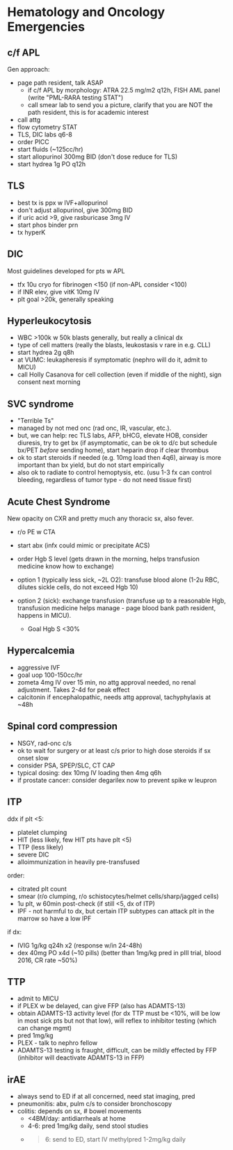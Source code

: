 # Hematology and Oncology Emergencies


## c/f APL

Gen approach:

- page path resident, talk ASAP
    - if c/f APL by morphology: ATRA 22.5 mg/m2 q12h, FISH AML panel (write "PML-RARA testing STAT")
    - call smear lab to send you a picture, clarify that you are NOT the path resident, this is for academic interest
- call attg
- flow cytometry STAT
- TLS, DIC labs q6-8
- order PICC
- start fluids (~125cc/hr)
- start allopurinol 300mg BID (don't dose reduce for TLS)
- start hydrea 1g PO q12h


## TLS

- best tx is ppx w IVF+allopurinol
- don't adjust allopurinol, give 300mg BID
- if uric acid >9, give rasburicase 3mg IV
- start phos binder prn
- tx hyperK


## DIC

Most guidelines developed for pts w APL

- tfx 10u cryo for fibrinogen <150 (if non-APL consider <100)
- if INR elev, give vitK 10mg IV
- plt goal >20k, generally speaking


## Hyperleukocytosis

- WBC >100k w 50k blasts generally, but really a clinical dx
- type of cell matters (really the blasts, leukostasis v rare in e.g. CLL)
- start hydrea 2g q8h
- at VUMC: leukapheresis if symptomatic (nephro will do it, admit to MICU)
- call Holly Casanova for cell collection (even if middle of the night), sign consent next morning


## SVC syndrome

- "Terrible Ts"
- managed by not med onc (rad onc, IR, vascular, etc.). 
- but, we can help: rec TLS labs, AFP, bHCG, elevate HOB, consider diuresis, try to get bx (if asymptomatic, can be ok to d/c but schedule bx/PET *before* sending home), start heparin drop if clear thrombus
- ok to start steroids if needed (e.g. 10mg load then 4q6), airway is more important than bx yield, but do not start empirically
- also ok to radiate to control hemoptysis, etc. (usu 1-3 fx can control bleeding, regardless of tumor type - do not need tissue first)


## Acute Chest Syndrome

New opacity on CXR and pretty much any thoracic sx, also fever.

- r/o PE w CTA
- start abx (infx could mimic or precipitate ACS)
- order Hgb S level (gets drawn in the morning, helps transfusion medicine know how to exchange)

- option 1 (typically less sick, ~2L O2): transfuse blood alone (1-2u RBC, dilutes sickle cells, do not exceed Hgb 10)
- option 2 (sick): exchange transfusion (transfuse up to a reasonable Hgb, transfusion medicine helps manage - page blood bank path resident, happens in MICU).
    - Goal Hgb S <30%


## Hypercalcemia

- aggressive IVF
- goal uop 100-150cc/hr
- zometa 4mg IV over 15 min, no attg approval needed, no renal adjustment. Takes 2-4d for peak effect
- calcitonin if encephalopathic, needs attg approval, tachyphylaxis at ~48h


## Spinal cord compression

- NSGY, rad-onc c/s
- ok to wait for surgery or at least c/s prior to high dose steroids if sx onset slow
- consider PSA, SPEP/SLC, CT CAP
- typical dosing: dex 10mg IV loading then 4mg q6h
- if prostate cancer: consider degarilex now to prevent spike w leupron


## ITP

ddx if plt <5:

- platelet clumping
- HIT (less likely, few HIT pts have plt <5)
- TTP (less likely)
- severe DIC
- alloimmunization in heavily pre-transfused

order:

- citrated plt count
- smear (r/o clumping, r/o schistocytes/helmet cells/sharp/jagged cells)
- 1u plt, w 60min post-check (if still <5, dx of ITP)
- IPF - not harmful to dx, but certain ITP subtypes can attack plt in the marrow so have a low IPF

if dx:

- IVIG 1g/kg q24h x2 (response w/in 24-48h)
- dex 40mg PO x4d (~10 pills) (better than 1mg/kg pred in pIII trial, blood 2016, CR rate ~50%)


## TTP

- admit to MICU
- if PLEX w be delayed, can give FFP (also has ADAMTS-13)
- obtain ADAMTS-13 activity level (for dx TTP must be <10%, will be low in most sick pts but not that low), will reflex to inhibitor testing (which can change mgmt)
- pred 1mg/kg
- PLEX - talk to nephro fellow
- ADAMTS-13 testing is fraught, difficult, can be mildly effected by FFP (inhibitor will deactivate ADAMTS-13 in FFP)

## irAE

- always send to ED if at all concerned, need stat imaging, pred
- pneumonitis: abx, pulm c/s to consider bronchoscopy
- colitis: depends on sx, # bowel movements
    - <4BM/day: antidiarrheals at home
    - 4-6: pred 1mg/kg daily, send stool studies
    - >6: send to ED, start IV methylpred 1-2mg/kg daily
